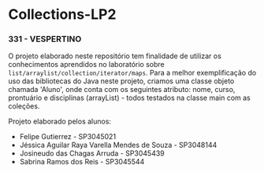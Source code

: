 # Collections-LP2
### 331 - VESPERTINO

O projeto elaborado neste repositório tem finalidade de utilizar os conhecimentos aprendidos no laboratório sobre ``list/arraylist/collection/iterator/maps``. 
Para a melhor exemplificação do uso das bibliotecas do Java neste projeto, criamos uma classe objeto chamada 'Aluno', onde conta com os seguintes atributo: nome, curso, prontuário e disciplinas (arrayList) - todos testados na classe main com as coleções.

Projeto elaborado pelos alunos: 
- Felipe Gutierrez - SP3045021
- Jéssica Aguilar Raya Varella Mendes de Souza - SP3048144
- Josineudo das Chagas Arruda - SP3045439
- Sabrina Ramos dos Reis - SP3045544
